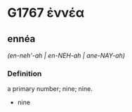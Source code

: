 # G1767 ἐννέα

## ennéa

_(en-neh'-ah | en-NEH-ah | ane-NAY-ah)_

### Definition

a primary number; nine; nine.

- nine


